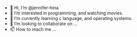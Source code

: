 - 👋 Hi, I’m @jennifer-hina
- 👀 I’m interested in programming, and watching movies.
- 🌱 I’m currently learning c language, and operating systems. 
- 💞️ I’m looking to collaborate on ...
- 📫 How to reach me ...

<!---
jennifer-hina/jennifer-hina is a ✨ special ✨ repository because its `README.md` (this file) appears on your GitHub profile.
You can click the Preview link to take a look at your changes.
--->
